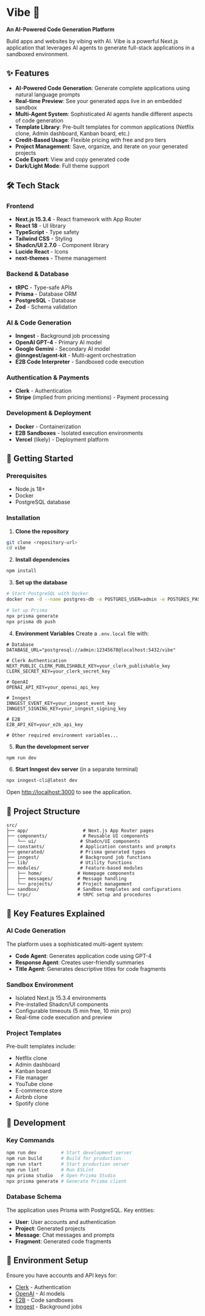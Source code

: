 # Vibe 🎵

**An AI-Powered Code Generation Platform**

Build apps and websites by vibing with AI. Vibe is a powerful Next.js application that leverages AI agents to generate full-stack applications in a sandboxed environment.

## ✨ Features

- **AI-Powered Code Generation**: Generate complete applications using natural language prompts
- **Real-time Preview**: See your generated apps live in an embedded sandbox
- **Multi-Agent System**: Sophisticated AI agents handle different aspects of code generation
- **Template Library**: Pre-built templates for common applications (Netflix clone, Admin dashboard, Kanban board, etc.)
- **Credit-Based Usage**: Flexible pricing with free and pro tiers
- **Project Management**: Save, organize, and iterate on your generated projects
- **Code Export**: View and copy generated code
- **Dark/Light Mode**: Full theme support

## 🛠️ Tech Stack

### Frontend
- **Next.js 15.3.4** - React framework with App Router
- **React 18** - UI library
- **TypeScript** - Type safety
- **Tailwind CSS** - Styling
- **Shadcn/UI 2.7.0** - Component library
- **Lucide React** - Icons
- **next-themes** - Theme management

### Backend & Database
- **tRPC** - Type-safe APIs
- **Prisma** - Database ORM
- **PostgreSQL** - Database
- **Zod** - Schema validation

### AI & Code Generation
- **Inngest** - Background job processing
- **OpenAI GPT-4** - Primary AI model
- **Google Gemini** - Secondary AI model
- **@inngest/agent-kit** - Multi-agent orchestration
- **E2B Code Interpreter** - Sandboxed code execution

### Authentication & Payments
- **Clerk** - Authentication
- **Stripe** (implied from pricing mentions) - Payment processing

### Development & Deployment
- **Docker** - Containerization
- **E2B Sandboxes** - Isolated execution environments
- **Vercel** (likely) - Deployment platform

## 🚀 Getting Started

### Prerequisites
- Node.js 18+
- Docker
- PostgreSQL database

### Installation

1. **Clone the repository**
```bash
git clone <repository-url>
cd vibe
```

2. **Install dependencies**
```bash
npm install
```

3. **Set up the database**
```bash
# Start PostgreSQL with Docker
docker run -d --name postgres-db -e POSTGRES_USER=admin -e POSTGRES_PASSWORD=12345678 -p 5432:5432 postgres

# Set up Prisma
npx prisma generate
npx prisma db push
```

4. **Environment Variables**
Create a `.env.local` file with:
```env
# Database
DATABASE_URL="postgresql://admin:12345678@localhost:5432/vibe"

# Clerk Authentication
NEXT_PUBLIC_CLERK_PUBLISHABLE_KEY=your_clerk_publishable_key
CLERK_SECRET_KEY=your_clerk_secret_key

# OpenAI
OPENAI_API_KEY=your_openai_api_key

# Inngest
INNGEST_EVENT_KEY=your_inngest_event_key
INNGEST_SIGNING_KEY=your_inngest_signing_key

# E2B
E2B_API_KEY=your_e2b_api_key

# Other required environment variables...
```

5. **Run the development server**
```bash
npm run dev
```

6. **Start Inngest dev server** (in a separate terminal)
```bash
npx inngest-cli@latest dev
```

Open [http://localhost:3000](http://localhost:3000) to see the application.

## 📁 Project Structure

```
src/
├── app/                    # Next.js App Router pages
├── components/             # Reusable UI components
│   └── ui/                # Shadcn/UI components
├── constants/             # Application constants and prompts
├── generated/             # Prisma generated types
├── inngest/               # Background job functions
├── lib/                   # Utility functions
├── modules/               # Feature-based modules
│   ├── home/             # Homepage components
│   ├── messages/         # Message handling
│   └── projects/         # Project management
├── sandbox/              # Sandbox templates and configurations
└── trpc/                 # tRPC setup and procedures
```

## 🎯 Key Features Explained

### AI Code Generation
The platform uses a sophisticated multi-agent system:
- **Code Agent**: Generates application code using GPT-4
- **Response Agent**: Creates user-friendly summaries
- **Title Agent**: Generates descriptive titles for code fragments

### Sandbox Environment
- Isolated Next.js 15.3.4 environments
- Pre-installed Shadcn/UI components
- Configurable timeouts (5 min free, 10 min pro)
- Real-time code execution and preview

### Project Templates
Pre-built templates include:
- Netflix clone
- Admin dashboard
- Kanban board
- File manager
- YouTube clone
- E-commerce store
- Airbnb clone
- Spotify clone

## 🔧 Development

### Key Commands
```bash
npm run dev         # Start development server
npm run build       # Build for production
npm run start       # Start production server
npm run lint        # Run ESLint
npx prisma studio   # Open Prisma Studio
npx prisma generate # Generate Prisma client
```

### Database Schema
The application uses Prisma with PostgreSQL. Key entities:
- **User**: User accounts and authentication
- **Project**: Generated projects
- **Message**: Chat messages and prompts
- **Fragment**: Generated code fragments

## 🔐 Environment Setup

Ensure you have accounts and API keys for:
- [Clerk](https://clerk.dev) - Authentication
- [OpenAI](https://openai.com) - AI models
- [E2B](https://e2b.dev) - Code sandboxes
- [Inngest](https://inngest.com) - Background jobs

